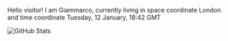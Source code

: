 Hello visitor! I am Giammarco, currently living in space coordinate London and time coordinate Tuesday, 12 January, 18:42 GMT

![GitHub Stats](https://github-readme-stats.vercel.app/api?username=grcasanova)
